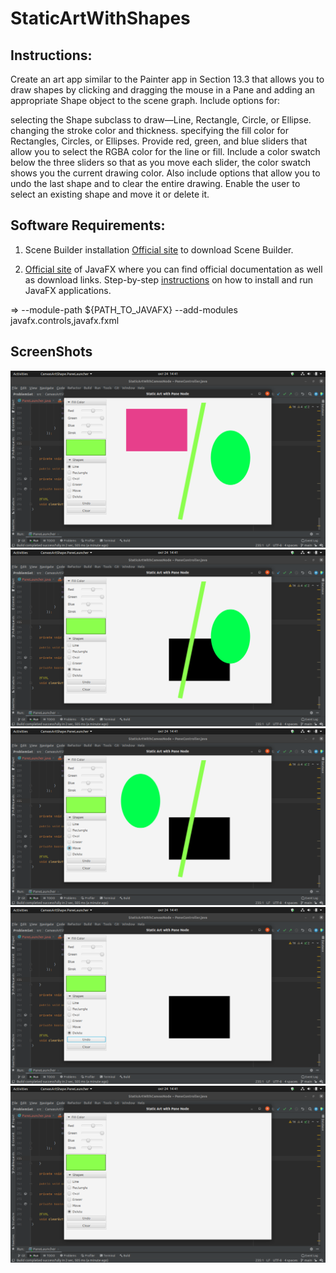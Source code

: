 # StaticArtWithShapes

## Instructions:
Create an art app similar to the Painter app in Section 13.3 that allows you to draw shapes by clicking and dragging the mouse in a Pane and adding an appropriate Shape object to the scene graph. Include options for:

selecting the Shape subclass to draw—Line, Rectangle, Circle, or Ellipse.
changing the stroke color and thickness.
specifying the fill color for Rectangles, Circles, or Ellipses.
Provide red, green, and blue sliders that allow you to select the RGBA color for the line or fill. Include a color swatch below the three sliders so that as you move each slider, the color swatch shows you the current drawing color. Also include options that allow you to undo the last shape and to clear the entire drawing. Enable the user to select an existing shape and move it or delete it.



## Software Requirements:
1. Scene Builder installation
[Official site](https://gluonhq.com/products/scene-builder/) to download Scene Builder.

2. [Official site](https://openjfx.io/) of JavaFX where you can find official documentation as well as download links.
Step-by-step [instructions](https://openjfx.io/openjfx-docs/) on how to install and run JavaFX applications.

=> --module-path ${PATH_TO_JAVAFX} --add-modules javafx.controls,javafx.fxml

## ScreenShots
![](CanvasArtShape/imgs/Screenshot%20from%202021-10-24%2014-41-41.png)
![](CanvasArtShape/imgs/Screenshot%20from%202021-10-24%2014-41-47.png)
![](CanvasArtShape/imgs/Screenshot%20from%202021-10-24%2014-41-49.png)
![](CanvasArtShape/imgs/Screenshot%20from%202021-10-24%2014-41-53.png)
![](CanvasArtShape/imgs/Screenshot%20from%202021-10-24%2014-41-56.png)
